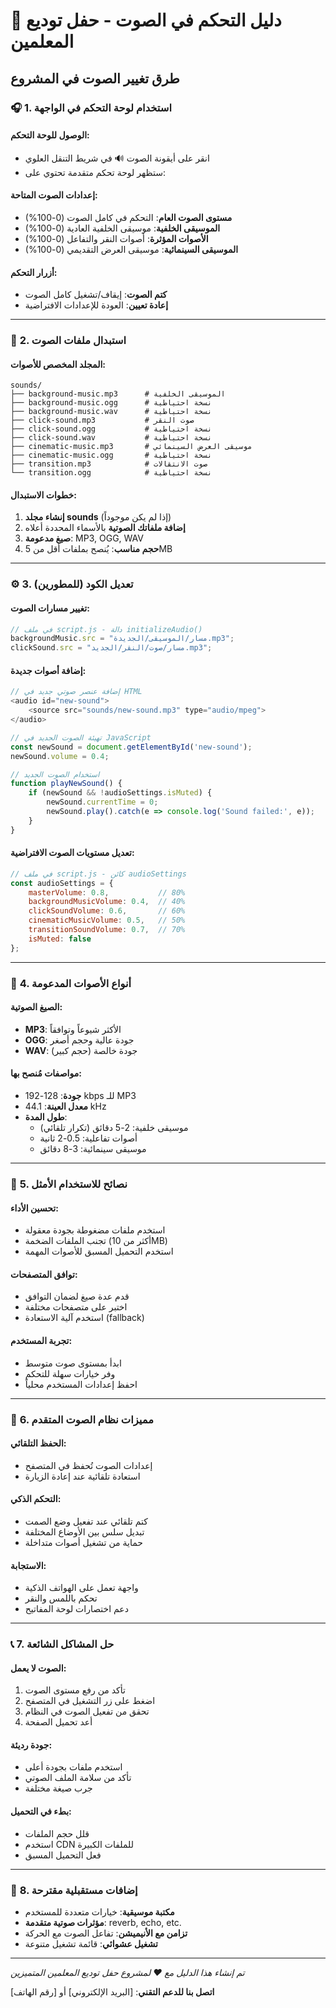 # 🎵 دليل التحكم في الصوت - حفل توديع المعلمين

## طرق تغيير الصوت في المشروع

### 🎧 **1. استخدام لوحة التحكم في الواجهة**

#### الوصول للوحة التحكم:
- انقر على أيقونة الصوت 🔊 في شريط التنقل العلوي
- ستظهر لوحة تحكم متقدمة تحتوي على:

#### إعدادات الصوت المتاحة:
- **مستوى الصوت العام**: التحكم في كامل الصوت (0-100%)
- **الموسيقى الخلفية**: موسيقى الخلفية العادية (0-100%)
- **الأصوات المؤثرة**: أصوات النقر والتفاعل (0-100%)
- **الموسيقى السينمائية**: موسيقى العرض التقديمي (0-100%)

#### أزرار التحكم:
- **كتم الصوت**: إيقاف/تشغيل كامل الصوت
- **إعادة تعيين**: العودة للإعدادات الافتراضية

---

### 📁 **2. استبدال ملفات الصوت**

#### المجلد المخصص للأصوات:
```
sounds/
├── background-music.mp3      # الموسيقى الخلفية
├── background-music.ogg      # نسخة احتياطية
├── background-music.wav      # نسخة احتياطية
├── click-sound.mp3           # صوت النقر
├── click-sound.ogg           # نسخة احتياطية
├── click-sound.wav           # نسخة احتياطية
├── cinematic-music.mp3       # موسيقى العرض السينمائي
├── cinematic-music.ogg       # نسخة احتياطية
├── transition.mp3            # صوت الانتقالات
└── transition.ogg            # نسخة احتياطية
```

#### خطوات الاستبدال:
1. **إنشاء مجلد sounds** (إذا لم يكن موجوداً)
2. **إضافة ملفاتك الصوتية** بالأسماء المحددة أعلاه
3. **صيغ مدعومة**: MP3, OGG, WAV
4. **حجم مناسب**: يُنصح بملفات أقل من 5MB

---

### ⚙️ **3. تعديل الكود (للمطورين)**

#### تغيير مسارات الصوت:
```javascript
// في ملف script.js - دالة initializeAudio()
backgroundMusic.src = "مسار/الموسيقى/الجديدة.mp3";
clickSound.src = "مسار/صوت/النقر/الجديد.mp3";
```

#### إضافة أصوات جديدة:
```javascript
// إضافة عنصر صوتي جديد في HTML
<audio id="new-sound">
    <source src="sounds/new-sound.mp3" type="audio/mpeg">
</audio>

// تهيئة الصوت الجديد في JavaScript
const newSound = document.getElementById('new-sound');
newSound.volume = 0.4;

// استخدام الصوت الجديد
function playNewSound() {
    if (newSound && !audioSettings.isMuted) {
        newSound.currentTime = 0;
        newSound.play().catch(e => console.log('Sound failed:', e));
    }
}
```

#### تعديل مستويات الصوت الافتراضية:
```javascript
// في ملف script.js - كائن audioSettings
const audioSettings = {
    masterVolume: 0.8,           // 80%
    backgroundMusicVolume: 0.4,  // 40%
    clickSoundVolume: 0.6,       // 60%
    cinematicMusicVolume: 0.5,   // 50%
    transitionSoundVolume: 0.7,  // 70%
    isMuted: false
};
```

---

### 🎼 **4. أنواع الأصوات المدعومة**

#### الصيغ الصوتية:
- **MP3**: الأكثر شيوعاً وتوافقاً
- **OGG**: جودة عالية وحجم أصغر
- **WAV**: جودة خالصة (حجم كبير)

#### مواصفات مُنصح بها:
- **جودة**: 128-192 kbps للـ MP3
- **معدل العينة**: 44.1 kHz
- **طول المدة**: 
  - موسيقى خلفية: 2-5 دقائق (تكرار تلقائي)
  - أصوات تفاعلية: 0.5-2 ثانية
  - موسيقى سينمائية: 3-8 دقائق

---

### 🔧 **5. نصائح للاستخدام الأمثل**

#### تحسين الأداء:
- استخدم ملفات مضغوطة بجودة معقولة
- تجنب الملفات الضخمة (أكثر من 10MB)
- استخدم التحميل المسبق للأصوات المهمة

#### توافق المتصفحات:
- قدم عدة صيغ لضمان التوافق
- اختبر على متصفحات مختلفة
- استخدم آلية الاستعادة (fallback)

#### تجربة المستخدم:
- ابدأ بمستوى صوت متوسط
- وفر خيارات سهلة للتحكم
- احفظ إعدادات المستخدم محلياً

---

### 🚀 **6. مميزات نظام الصوت المتقدم**

#### الحفظ التلقائي:
- إعدادات الصوت تُحفظ في المتصفح
- استعادة تلقائية عند إعادة الزيارة

#### التحكم الذكي:
- كتم تلقائي عند تفعيل وضع الصمت
- تبديل سلس بين الأوضاع المختلفة
- حماية من تشغيل أصوات متداخلة

#### الاستجابة:
- واجهة تعمل على الهواتف الذكية
- تحكم باللمس والنقر
- دعم اختصارات لوحة المفاتيح

---

### 📞 **7. حل المشاكل الشائعة**

#### الصوت لا يعمل:
1. تأكد من رفع مستوى الصوت
2. اضغط على زر التشغيل في المتصفح
3. تحقق من تفعيل الصوت في النظام
4. أعد تحميل الصفحة

#### جودة رديئة:
- استخدم ملفات بجودة أعلى
- تأكد من سلامة الملف الصوتي
- جرب صيغة مختلفة

#### بطء في التحميل:
- قلل حجم الملفات
- استخدم CDN للملفات الكبيرة
- فعل التحميل المسبق

---

### 🎉 **8. إضافات مستقبلية مقترحة**

- **مكتبة موسيقية**: خيارات متعددة للمستخدم
- **مؤثرات صوتية متقدمة**: reverb, echo, etc.
- **تزامن مع الأنيميشن**: تفاعل الصوت مع الحركة
- **تشغيل عشوائي**: قائمة تشغيل متنوعة

---

*تم إنشاء هذا الدليل مع ❤️ لمشروع حفل توديع المعلمين المتميزين*

**اتصل بنا للدعم التقني**: [البريد الإلكتروني] أو [رقم الهاتف] 